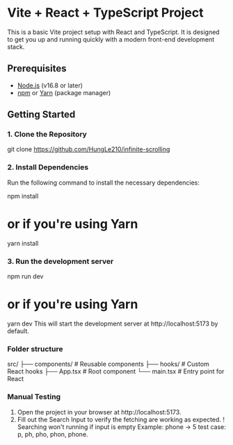 # Vite + React + TypeScript Project

This is a basic Vite project setup with React and TypeScript. It is designed to get you up and running quickly with a modern front-end development stack.

## Prerequisites

- [Node.js](https://nodejs.org/) (v16.8 or later)
- [npm](https://www.npmjs.com/) or [Yarn](https://yarnpkg.com/) (package manager)

## Getting Started

### 1. Clone the Repository
git clone https://github.com/HungLe210/infinite-scrolling

### 2. Install Dependencies
Run the following command to install the necessary dependencies:

npm install
# or if you're using Yarn
yarn install

### 3. Run the development server
npm run dev
# or if you're using Yarn
yarn dev
This will start the development server at http://localhost:5173 by default.


### Folder structure
src/
  ├── components/       # Reusable components
  ├── hooks/            # Custom React hooks
  ├── App.tsx           # Root component
  └── main.tsx          # Entry point for React

### Manual Testing
1. Open the project in your browser at http://localhost:5173.
2. Fill out the Search Input to verify the fetching are working as expected.
! Searching won't running if input is empty
Example: phone -> 5 test case: p, ph, pho, phon, phone.
